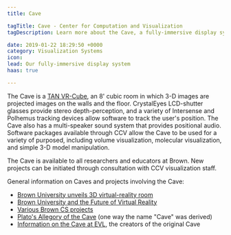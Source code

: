 ```yaml
---
title: Cave

tagTitle: Cave - Center for Computation and Visualization
tagDescription: Learn more about the Cave, a fully-immersive display system available to all researchers and educators at Brown.

date: 2019-01-22 18:29:50 +0000
category: Visualization Systems
icon:
lead: Our fully-immersive display system
haas: true

---
```

The Cave is a [TAN VR-Cube](http://www.barco.com/en/products-solutions/cubic-immersive-virtual-environment.aspx), an 8' cubic room in which 3-D images are projected images on the walls and the floor. CrystalEyes LCD-shutter glasses provide stereo depth-perception, and a variety of Intersense and Polhemus tracking devices allow software to track the user's position. The Cave also has a multi-speaker sound system that provides positional audio. Software packages available through CCV allow the Cave to be used for a variety of purposed, including volume visualization, molecular visualization, and simple 3-D model manipulation.   

The Cave is available to all researchers and educators at Brown. New projects can be initiated through consultation with CCV visualization staff.

General information on Caves and projects involving the Cave:

* [Brown University unveils 3D virtual-reality room](https://www.bostonglobe.com/lifestyle/style/2015/06/19/brown-university-unveils-virtual-reality-room/QoTOOp66NpPZeGMF0bapjO/story.html)
* [Brown University and the Future of Virtual Reality](http://www.xconomy.com/boston/2014/10/22/brown-university-and-the-future-of-virtual-reality/)
* [Various Brown CS projects](http://vis.cs.brown.edu/areas/projects.html)
* [Plato's Allegory of the Cave](http://en.wikipedia.org/wiki/Allegory_of_the_Cave) (one way the name "Cave" was derived)
* [Information on the Cave at EVL](http://www.evl.uic.edu/pape/CAVE/), the creators of the original Cave
